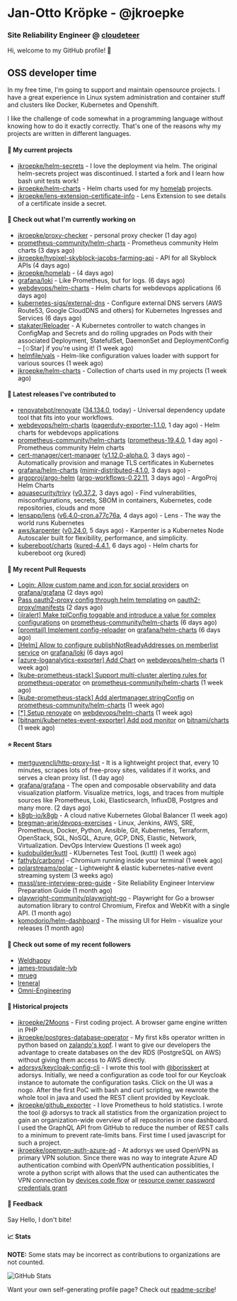 # Jan-Otto Kröpke - @jkroepke
### Site Reliability Engineer @ [cloudeteer](https://cloudeteer.de/)

Hi, welcome to my GitHub profile! 👋

## OSS developer time
In my free time, I'm going to support and maintain opensource projects. I have a great experience in Linux system administration and container stuff and clusters like Docker, Kubernetes and Openshift.

I like the challenge of code somewhat in a programming language without knowing how to do it exactly correctly. That's one of the reasons why my projects are written in different languages.

#### 🌱 My current projects
- [jkroepke/helm-secrets](https://github.com/jkroepke/helm-secrets) - I love the deployment via helm. The original helm-secrets project was discontinued. I started a fork and I learn how bash unit tests work!
- [jkroepke/helm-charts](https://github.com/jkroepke/helm-charts) - Helm charts used for my [homelab](https://github.com/jkroepke/homelab) projects.
- [jkroepke/lens-extension-certificate-info](https://github.com/jkroepke/lens-extension-certificate-info) - Lens Extension to see details of a certificate inside a secret.

#### 👷 Check out what I'm currently working on

- [jkroepke/proxy-checker](https://github.com/jkroepke/proxy-checker) - personal proxy checker (1 day ago)
- [prometheus-community/helm-charts](https://github.com/prometheus-community/helm-charts) - Prometheus community Helm charts (3 days ago)
- [jkroepke/hypixel-skyblock-jacobs-farming-api](https://github.com/jkroepke/hypixel-skyblock-jacobs-farming-api) - API for all Skyblock APIs (4 days ago)
- [jkroepke/homelab](https://github.com/jkroepke/homelab) -  (4 days ago)
- [grafana/loki](https://github.com/grafana/loki) - Like Prometheus, but for logs. (6 days ago)
- [webdevops/helm-charts](https://github.com/webdevops/helm-charts) - Helm charts for webdevops applications (6 days ago)
- [kubernetes-sigs/external-dns](https://github.com/kubernetes-sigs/external-dns) - Configure external DNS servers (AWS Route53, Google CloudDNS and others) for Kubernetes Ingresses and Services (6 days ago)
- [stakater/Reloader](https://github.com/stakater/Reloader) - A Kubernetes controller to watch changes in ConfigMap and Secrets and do rolling upgrades on Pods with their associated Deployment, StatefulSet, DaemonSet and DeploymentConfig – [✩Star] if you&#39;re using it! (1 week ago)
- [helmfile/vals](https://github.com/helmfile/vals) - Helm-like configuration values loader with support for various sources (1 week ago)
- [jkroepke/helm-charts](https://github.com/jkroepke/helm-charts) - Collection of charts used in my projects (1 week ago)

#### 🔭 Latest releases I've contributed to

- [renovatebot/renovate](https://github.com/renovatebot/renovate) ([34.134.0](https://github.com/renovatebot/renovate/releases/tag/34.134.0), today) - Universal dependency update tool that fits into your workflows.
- [webdevops/helm-charts](https://github.com/webdevops/helm-charts) ([pagerduty-exporter-1.1.0](https://github.com/webdevops/helm-charts/releases/tag/pagerduty-exporter-1.1.0), 1 day ago) - Helm charts for webdevops applications
- [prometheus-community/helm-charts](https://github.com/prometheus-community/helm-charts) ([prometheus-19.4.0](https://github.com/prometheus-community/helm-charts/releases/tag/prometheus-19.4.0), 1 day ago) - Prometheus community Helm charts
- [cert-manager/cert-manager](https://github.com/cert-manager/cert-manager) ([v1.12.0-alpha.0](https://github.com/cert-manager/cert-manager/releases/tag/v1.12.0-alpha.0), 3 days ago) - Automatically provision and manage TLS certificates in Kubernetes
- [grafana/helm-charts](https://github.com/grafana/helm-charts) ([mimir-distributed-4.1.0](https://github.com/grafana/helm-charts/releases/tag/mimir-distributed-4.1.0), 3 days ago) - 
- [argoproj/argo-helm](https://github.com/argoproj/argo-helm) ([argo-workflows-0.22.11](https://github.com/argoproj/argo-helm/releases/tag/argo-workflows-0.22.11), 3 days ago) - ArgoProj Helm Charts
- [aquasecurity/trivy](https://github.com/aquasecurity/trivy) ([v0.37.2](https://github.com/aquasecurity/trivy/releases/tag/v0.37.2), 3 days ago) - Find vulnerabilities, misconfigurations, secrets, SBOM in containers, Kubernetes, code repositories, clouds and more
- [lensapp/lens](https://github.com/lensapp/lens) ([v6.4.0-cron.a77c76a](https://github.com/lensapp/lens/releases/tag/v6.4.0-cron.a77c76a), 4 days ago) - Lens - The way the world runs Kubernetes
- [aws/karpenter](https://github.com/aws/karpenter) ([v0.24.0](https://github.com/aws/karpenter/releases/tag/v0.24.0), 5 days ago) - Karpenter is a Kubernetes Node Autoscaler built for flexibility, performance, and simplicity.
- [kubereboot/charts](https://github.com/kubereboot/charts) ([kured-4.4.1](https://github.com/kubereboot/charts/releases/tag/kured-4.4.1), 6 days ago) - Helm charts for kubereboot org (kured)

#### 🔨 My recent Pull Requests

- [Login: Allow custom name and icon for social providers](https://github.com/grafana/grafana/pull/63297) on [grafana/grafana](https://github.com/grafana/grafana) (2 days ago)
- [Pass oauth2-proxy config through helm templating](https://github.com/oauth2-proxy/manifests/pull/132) on [oauth2-proxy/manifests](https://github.com/oauth2-proxy/manifests) (2 days ago)
- [[jiralert] Make tplConfig toggable and introduce a value for complex configurations](https://github.com/prometheus-community/helm-charts/pull/3004) on [prometheus-community/helm-charts](https://github.com/prometheus-community/helm-charts) (6 days ago)
- [[promtail] Implement config-reloader](https://github.com/grafana/helm-charts/pull/2187) on [grafana/helm-charts](https://github.com/grafana/helm-charts) (6 days ago)
- [[Helm] Allow to configure publishNotReadyAddresses on memberlist service](https://github.com/grafana/loki/pull/8446) on [grafana/loki](https://github.com/grafana/loki) (6 days ago)
- [[azure-loganalytics-exporter] Add Chart](https://github.com/webdevops/helm-charts/pull/10) on [webdevops/helm-charts](https://github.com/webdevops/helm-charts) (1 week ago)
- [[kube-prometheus-stack] Support multi-cluster alerting rules for prometheus-operator](https://github.com/prometheus-community/helm-charts/pull/2993) on [prometheus-community/helm-charts](https://github.com/prometheus-community/helm-charts) (1 week ago)
- [[kube-prometheus-stack] Add alertmanager.stringConfig](https://github.com/prometheus-community/helm-charts/pull/2992) on [prometheus-community/helm-charts](https://github.com/prometheus-community/helm-charts) (1 week ago)
- [[*] Setup renovate](https://github.com/webdevops/helm-charts/pull/9) on [webdevops/helm-charts](https://github.com/webdevops/helm-charts) (1 week ago)
- [[bitnami/kubernetes-event-exporter] Add pod monitor](https://github.com/bitnami/charts/pull/14747) on [bitnami/charts](https://github.com/bitnami/charts) (1 week ago)

#### ⭐ Recent Stars

- [mertguvencli/http-proxy-list](https://github.com/mertguvencli/http-proxy-list) - It is a lightweight project that, every 10 minutes, scrapes lots of free-proxy sites, validates if it works, and serves a clean proxy list. (1 day ago)
- [grafana/grafana](https://github.com/grafana/grafana) - The open and composable observability and data visualization platform. Visualize metrics, logs, and traces from multiple sources like Prometheus, Loki, Elasticsearch, InfluxDB, Postgres and many more.  (2 days ago)
- [k8gb-io/k8gb](https://github.com/k8gb-io/k8gb) - A cloud native Kubernetes Global Balancer (1 week ago)
- [bregman-arie/devops-exercises](https://github.com/bregman-arie/devops-exercises) - Linux, Jenkins, AWS, SRE, Prometheus, Docker, Python, Ansible, Git, Kubernetes, Terraform, OpenStack, SQL, NoSQL, Azure, GCP, DNS, Elastic, Network, Virtualization. DevOps Interview Questions (1 week ago)
- [kudobuilder/kuttl](https://github.com/kudobuilder/kuttl) - KUbernetes Test TooL (kuttl) (1 week ago)
- [fathyb/carbonyl](https://github.com/fathyb/carbonyl) - Chromium running inside your terminal (1 week ago)
- [polarstreams/polar](https://github.com/polarstreams/polar) - Lightweight &amp; elastic kubernetes-native event streaming system (3 weeks ago)
- [mxssl/sre-interview-prep-guide](https://github.com/mxssl/sre-interview-prep-guide) - Site Reliability Engineer Interview Preparation Guide (1 month ago)
- [playwright-community/playwright-go](https://github.com/playwright-community/playwright-go) - Playwright for Go a browser automation library to control Chromium, Firefox and WebKit with a single API. (1 month ago)
- [komodorio/helm-dashboard](https://github.com/komodorio/helm-dashboard) - The missing UI for Helm - visualize your releases (1 month ago)

#### 👯 Check out some of my recent followers

- [Weldhappy](https://github.com/Weldhappy)
- [james-trousdale-lyb](https://github.com/james-trousdale-lyb)
- [mrueg](https://github.com/mrueg)
- [lreneral](https://github.com/lreneral)
- [Omni-Engineering](https://github.com/Omni-Engineering)

#### 📜 Historical projects
- [jkroepke/2Moons](https://github.com/jkroepke/2Moons) - First coding project. A browser game engine written in PHP
- [jkroepke/postgres-database-operator](https://github.com/jkroepke/postgres-database-operator) - My first k8s operator written in python based on [zalando's kopf](https://github.com/zalando-incubator/kopf). I want to give our developers the advantage to create databases on the dev RDS (PostgreSQL on AWS) without giving them access to AWS directly.
- [adorsys/keycloak-config-cli](https://github.com/adorsys/keycloak-config-cli) - I wrote this tool with [@borisskert](https://github.com/borisskert) at adorsys. Initially, we need a configuration as code tool for our Keycloak instance to automate the configuration tasks. Click on the UI was a nogo. After the first PoC with bash and curl scripting, we rewrote the whole tool in java and used the REST client provided by Keycloak.
- [jkroepke/github_exporter](https://github.com/jkroepke/github_exporter) - I love Prometheus to hold statistics. I wrote the tool @ adorsys to track all statistics from the organization project to gain an organization-wide overview of all repositories in one dashboard. I used the GraphQL API from GitHub to reduce the number of REST calls to a minimum to prevent rate-limits bans. First time I used javascript for such a project.
- [jkroepke/openvpn-auth-azure-ad](https://github.com/jkroepke/openvpn-auth-azure-ad) - At adorsys we used OpenVPN as primary VPN solution. Since there was no way to integrate Azure AD authentication combind with OpenVPN authentication possiblities, I wrote a python script with allows that the used can authenticates the VPN connection by [devices code flow](https://docs.microsoft.com/en-us/azure/active-directory/develop/v2-oauth2-device-code) or [resource owner password credentials grant](https://docs.microsoft.com/en-us/azure/active-directory/develop/v2-oauth-ropc)

#### 💬 Feedback

Say Hello, I don't bite!

#### 📈 Stats

**NOTE:** Some stats may be incorrect as contributions to organizations
are not counted.

![GitHub Stats](https://github-readme-stats.vercel.app/api?username=jkroepke&count_private=false&theme=tokyonight&show_icons=true)

Want your own self-generating profile page? Check out [readme-scribe](https://github.com/muesli/readme-scribe)!
